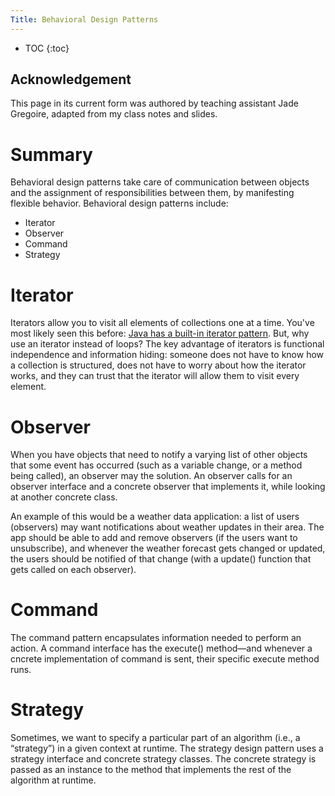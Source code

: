 ```yaml
---
Title: Behavioral Design Patterns
---
```


* TOC
{:toc}

## Acknowledgement

This page in its current form was authored by teaching assistant Jade Gregoire, adapted from my class notes and slides.

# Summary
Behavioral design patterns take care of communication between objects and the assignment of responsibilities between them, by manifesting flexible behavior. Behavioral design patterns include:
* Iterator
* Observer
* Command
* Strategy

# Iterator
Iterators allow you to visit all elements of collections one at a time. You've most likely seen this before: [Java has a built-in iterator pattern](https://docs.oracle.com/javase/8/docs/api/java/util/HashMap.html). But, why use an iterator instead of loops? The key advantage of iterators is functional independence and information hiding: someone does not have to know how a collection is structured, does not have to worry about how the iterator works, and they can trust that the iterator will allow them to visit every element. 

# Observer
When you have objects that need to notify a varying list of other objects that some event has occurred (such as a variable change, or a method being called), an observer may the solution. An observer calls for an observer interface and a concrete observer that implements it, while looking at another concrete class. 

An example of this would be a weather data application: a list of users (observers) may want notifications about weather updates in their area. The app should be able to add and remove observers (if the users want to unsubscribe), and whenever the weather forecast gets changed or updated, the users should be notified of that change (with a update() function that gets called on each observer). 

# Command
The command pattern encapsulates information needed to perform an action. A command interface has the execute() method—and whenever a cncrete implementation of command is sent, their specific execute method runs. 

# Strategy
Sometimes, we want to specify a particular part of an algorithm (i.e., a “strategy”) in a given context at runtime. The strategy design pattern uses a strategy interface and concrete strategy classes. The concrete strategy is passed as an instance to the method that implements the rest of the algorithm at runtime.
